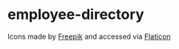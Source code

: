 # employee-directory

Icons made by [Freepik]("https://www.freepik.com") and accessed via [Flaticon]("https://www.flaticon.com/") 